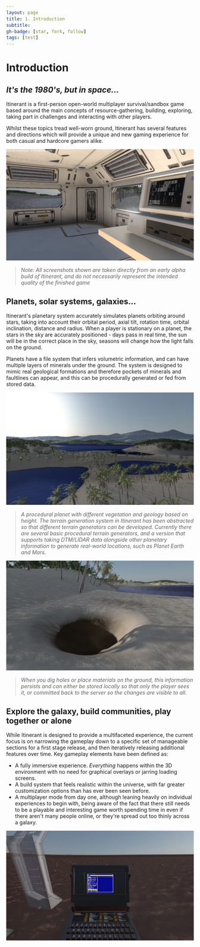 ```yaml
---
layout: page
title: 1. Introduction
subtitle:
gh-badge: [star, fork, follow]
tags: [test]
---
```

# Introduction

## _It's the 1980's, but in space..._

Itinerant is a first-person open-world multiplayer survival/sandbox game based around the main concepts of resource-gathering, building, exploring, taking part in challenges and interacting with other players.

Whilst these topics tread well-worn ground, Itinerant has several features and directions which will provide a unique and new gaming experience for both casual and hardcore gamers alike.

![planet-04-base-station](img/planet-04-base-station.jpg)
> _Note: All screenshots shown are taken directly from an early alpha build of Itinerant, and do not necessarily represent the intended quality of the finished game_

## Planets, solar systems, galaxies...

Itinerant's planetary system accurately simulates planets orbiting around stars, taking into account their orbital period, axial tilt, rotation time, orbital inclination, distance and radius. When a player is stationary on a planet, the stars in the sky are accurately positioned - days pass in real time, the sun will be in the correct place in the sky, seasons will change how the light falls on the ground.

Planets have a file system that infers volumetric information, and can have multiple layers of minerals under the ground. The system is designed to mimic real geological formations and therefore pockets of minerals and faultlines can appear, and this can be procedurally generated or fed from stored data.

![planet-02](img/planet-02.jpg)
> _A procedural planet with different vegetation and geology based on height. The terrain generation system in Itinerant has been abstracted so that different terrain generators can be developed. Currently there are several basic procedural terrain generators, and a version that supports taking DTM/LIDAR data alongside other planetary information to generate real-world locations, such as Planet Earth and Mars._

![digging](img/digging.jpg)
> _When you dig holes or place materials on the ground, this information persists and can either be stored locally so that only the player sees it, or committed back to the server so the changes are visible to all._

## Explore the galaxy, build communities, play together or alone

While Itinerant is designed to provide a multifaceted experience, the current focus is on narrowing the gameplay down to a specific set of manageable sections for a first stage release, and then iteratively releasing additional features over time. Key gameplay elements have been defined as:

- A fully immersive experience. _Everything_ happens within the 3D environment with no need for graphical overlays or jarring loading screens.
- A build system that feels realistic within the universe, with far greater customization options than has ever been seen before.
- A multiplayer mode from day one, although leaning heavily on individual experiences to begin with, being aware of the fact that there still needs to be a playable and interesting game worth spending time in even if there aren't many people online, or they're spread out too thinly across a galaxy.

![planet-03-building](img/planet-03-building.jpg)
